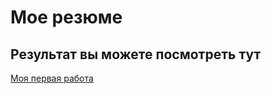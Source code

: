 # Мое резюме  

## Результат вы можете посмотреть тут 


[Моя первая работа](https://igor525.github.io/reseume-Git/)
